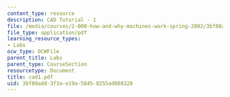 ```yaml
---
content_type: resource
description: CAD Tutorial - 1
file: /media/courses/2-000-how-and-why-machines-work-spring-2002/3bf80add3f3ae19a58458255ad088328_cad1.pdf
file_type: application/pdf
learning_resource_types:
- Labs
ocw_type: OCWFile
parent_title: Labs
parent_type: CourseSection
resourcetype: Document
title: cad1.pdf
uid: 3bf80add-3f3a-e19a-5845-8255ad088328
---
```

